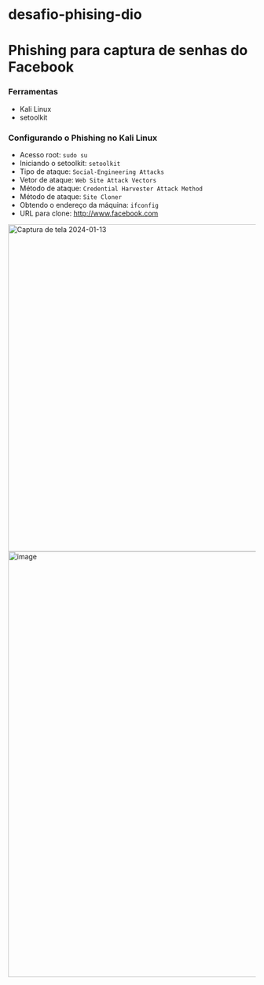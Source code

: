 # desafio-phising-dio
# Phishing para captura de senhas do Facebook

### Ferramentas

- Kali Linux
- setoolkit

### Configurando o Phishing no Kali Linux

- Acesso root: ``` sudo su ```
- Iniciando o setoolkit: ``` setoolkit ```
- Tipo de ataque: ``` Social-Engineering Attacks ```
- Vetor de ataque: ``` Web Site Attack Vectors ```
- Método de ataque: ```Credential Harvester Attack Method ```
- Método de ataque: ``` Site Cloner ```
- Obtendo o endereço da máquina: ``` ifconfig ```
- URL para clone: http://www.facebook.com




<img width="665" alt="Captura de tela 2024-01-13 " src="https://github.com/MansonAgatha/desafio-phising-dio/assets/87153177/85e011c1-8725-45d5-b30e-f7dfdab1182c">
<img width="866" alt="image" src="https://github.com/MansonAgatha/desafio-phising-dio/assets/87153177/15b504d4-538e-4213-8e53-66cf23470a6e">






